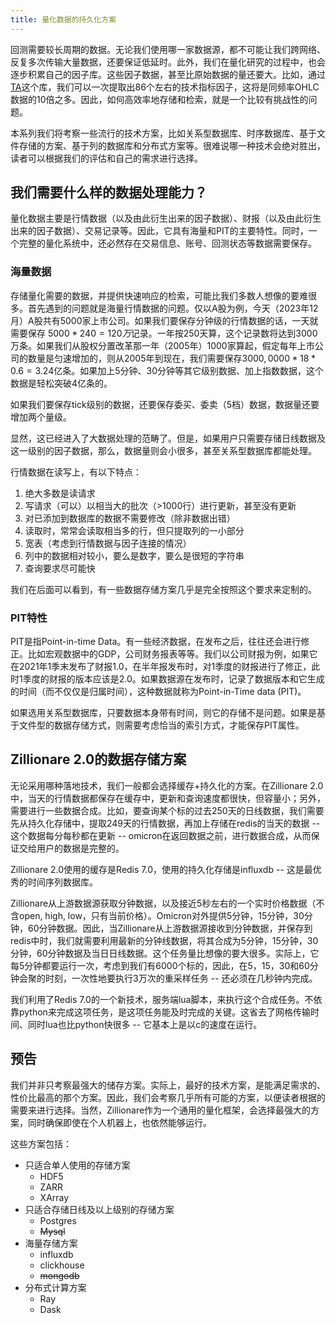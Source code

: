 ```yaml
---
title: 量化数据的持久化方案
---
```


回测需要较长周期的数据。无论我们使用哪一家数据源，都不可能让我们跨网络、反复多次传输大量数据，还要保证低延时。此外，我们在量化研究的过程中，也会逐步积累自己的因子库。这些因子数据，甚至比原始数据的量还要大。比如，通过[TA](https://pypi.org/project/ta/)这个库，我们可以一次提取出86个左右的技术指标因子，这将是同频率OHLC数据的10倍之多。因此，如何高效率地存储和检索，就是一个比较有挑战性的问题。

本系列我们将考察一些流行的技术方案，比如关系型数据库、时序数据库、基于文件存储的方案、基于列的数据库和分布式方案等。很难说哪一种技术会绝对胜出，读者可以根据我们的评估和自己的需求进行选择。

## 我们需要什么样的数据处理能力？
量化数据主要是行情数据（以及由此衍生出来的因子数据）、财报（以及由此衍生出来的因子数据）、交易记录等。因此，它具有海量和PIT的主要特性。同时，一个完整的量化系统中，还必然存在交易信息、账号、回测状态等数据需要保存。
### 海量数据
存储量化需要的数据，并提供快速响应的检索，可能比我们多数人想像的要难很多。首先遇到的问题就是海量行情数据的问题。仅以A股为例，今天（2023年12月）A股共有5000家上市公司。如果我们要保存分钟级的行情数据的话，一天就需要保存 $5000 * 240 = 120万$记录。一年按250天算，这个记录数将达到3000万条。如果我们从股权分置改革那一年（2005年）1000家算起，假定每年上市公司的数量是匀速增加的，则从2005年到现在，我们需要保存$3000,0000 * 18 * 0.6 = 3.24$亿条。如果加上5分钟、30分钟等其它级别数据、加上指数数据，这个数据是轻松突破4亿条的。

如果我们要保存tick级别的数据，还要保存委买、委卖（5档）数据，数据量还要增加两个量级。

显然，这已经进入了大数据处理的范畴了。但是，如果用户只需要存储日线数据及这一级别的因子数据，那么，数据量则会小很多，甚至关系型数据库都能处理。

行情数据在读写上，有以下特点：

1. 绝大多数是读请求
2. 写请求（可以）以相当大的批次（>1000行）进行更新，甚至没有更新
3. 对已添加到数据库的数据不需要修改（除非数据出错）
4. 读取时，常常会读取相当多的行，但只提取列的一小部分
5. 宽表（考虑到行情数据与因子连接的情况）
6. 列中的数据相对较小，要么是数字，要么是很短的字符串
7. 查询要求尽可能快

我们在后面可以看到，有一些数据存储方案几乎是完全按照这个要求来定制的。

### PIT特性
PIT是指Point-in-time Data。有一些经济数据，在发布之后，往往还会进行修正。比如宏观数据中的GDP，公司财务报表等等。我们以公司财报为例，如果它在2021年1季末发布了财报1.0，在半年报发布时，对1季度的财报进行了修正，此时1季度的财报的版本应该是2.0。如果数据源在发布时，记录了数据版本和它生成的时间（而不仅仅是归属时间），这种数据就称为Point-in-Time data (PIT)。

如果选用关系型数据库，只要数据本身带有时间，则它的存储不是问题。如果是基于文件型的数据存储方式，则需要考虑恰当的索引方式，才能保存PIT属性。

## Zillionare 2.0的数据存储方案

无论采用哪种落地技术，我们一般都会选择缓存+持久化的方案。在Zillionare 2.0中，当天的行情数据都保存在缓存中，更新和查询速度都很快，但容量小；另外，需要进行一些数据合成。比如，要查询某个标的过去250天的日线数据，我们需要先从持久化存储中，提取249天的行情数据，再加上存储在redis的当天的数据 -- 这个数据每分每秒都在更新 -- omicron在返回数据之前，进行数据合成，从而保证交给用户的数据是完整的。

Zillionare 2.0使用的缓存是Redis 7.0，使用的持久化存储是influxdb -- 这是最优秀的时间序列数据库。

Zillionare从上游数据源获取分钟数据，以及接近5秒左右的一个实时价格数据（不含open, high, low，只有当前价格）。Omicron对外提供5分钟，15分钟，30分钟，60分钟数据。因此，当Zillionare从上游数据源接收到分钟数据，并保存到redis中时，我们就需要利用最新的分钟线数据，将其合成为5分钟，15分钟，30分钟，60分钟数据及当日日线数据。这个任务量比想像的要大很多。实际上，它每5分钟都要运行一次，考虑到我们有6000个标的，因此，在5，15，30和60分钟会聚的时刻，一次性地要执行3万次的重采样任务 -- 还必须在几秒钟内完成。

我们利用了Redis 7.0的一个新技术，服务端lua脚本，来执行这个合成任务。不依靠python来完成这项任务，是这项任务能及时完成的关键。这省去了网格传输时间、同时lua也比python快很多 -- 它基本上是以c的速度在运行。

## 预告

我们并非只考察最强大的储存方案。实际上，最好的技术方案，是能满足需求的、性价比最高的那个方案。因此，我们会考察几乎所有可能的方案，以便读者根据的需要来进行选择。当然，Zillionare作为一个通用的量化框架，会选择最强大的方案，同时确保即使在个人机器上，也依然能够运行。

这些方案包括：

* 只适合单人使用的存储方案
  * HDF5
  * ZARR
  * XArray
* 只适合存储日线及以上级别的存储方案
  * Postgres
  * ~~Mysql~~
* 海量存储方案
  * influxdb
  * clickhouse
  * ~~mongodb~~
* 分布式计算方案
  * Ray
  * Dask




<!--
https://github.com/ClickHouse/ClickHouse/issues/22398

https://clickhouse.com/blog/working-with-time-series-data-and-functions-ClickHouse
-->







